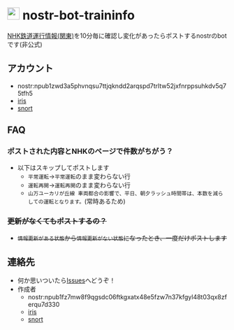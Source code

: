 # <img src="https://utubo.github.io/nostr-bot-traininfo/img/area04.svg" style="height:1em"> nostr-bot-traininfo

[NHK鉄道運行情報(関東)](https://www3.nhk.or.jp/news/traffic/kanto/)を10分毎に確認し変化があったらポストするnostrのbotです(非公式)

## アカウント
- nostr:npub1zwd3a5phvnqsu7ttjqkndd2arqspd7trltw52jxfnrppsuhkdv5q75tfh5
- [iris](https://iris.to/npub1zwd3a5phvnqsu7ttjqkndd2arqspd7trltw52jxfnrppsuhkdv5q75tfh5)
- [snort](http://snort.social/p/npub1zwd3a5phvnqsu7ttjqkndd2arqspd7trltw52jxfnrppsuhkdv5q75tfh5)


## FAQ

### ポストされた内容とNHKのページで件数がちがう？
- 以下はスキップしてポストします
  - `平常運転`→`平常運転`のまま変わらない行
  - `運転再開`→`運転再開`のまま変わらない行
  - `山万ユーカリが丘線 車両都合の影響で、平日、朝夕ラッシュ時間帯は、本数を減らしての運転となります。`(常時あるため)

### ~~更新がなくてもポストするの？~~
  - ~~`情報更新がある状態`から`情報更新がない状態`になったとき、一度だけポストします~~


## 連絡先
- 何か思いついたら[Issues](https://github.com/utubo/nostr-bot-traininfo/issues)へどうぞ！
- 作成者
  - nostr:npub1fz7mw8f9qgsdc06ftkgxatx48e5fzw7n37kfgyl48t03qx8zferqu7d330
  - [iris](https://iris.to/npub1fz7mw8f9qgsdc06ftkgxatx48e5fzw7n37kfgyl48t03qx8zferqu7d330)
  - [snort](http://snort.social/p/npub1fz7mw8f9qgsdc06ftkgxatx48e5fzw7n37kfgyl48t03qx8zferqu7d330)


